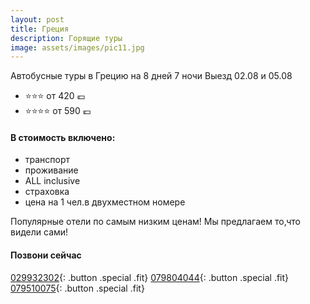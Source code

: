 ```yaml
---
layout: post
title: Греция
description: Горящие туры
image: assets/images/pic11.jpg
---
```


Автобусные туры в Грецию на 8 дней 7 ночи
Выезд 02.08 и 05.08

- :star::star::star: от 420 :euro:
- :star::star::star::star: от 590 :euro:

#### В стоимость включено:
- транспорт
- проживание
- ALL inclusive
- страховка
- цена на 1 чел.в двухместном номере

Популярные отели по самым низким ценам!
Мы предлагаем то,что видели сами!

#### Позвони сейчас
[029932302](tel:+37329932302){: .button .special .fit}
[079804044](tel:+37379804044){: .button .special .fit}
[079510075](tel:+079510075){: .button .special .fit}
